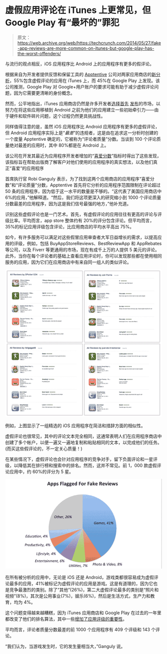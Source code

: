 # 虚假应用评论在 iTunes 上更常见，但 Google Play 有“最坏的”罪犯

> 原文：<https://web.archive.org/web/https://techcrunch.com/2014/05/27/fake-app-reviews-are-more-common-on-itunes-but-google-play-has-the-worst-offenders/>

与流行的观点相反，iOS 应用程序比 Android 上的应用程序有更多的假评论。

根据来自为开发者提供反馈和保留工具的 [Apptentive](https://web.archive.org/web/20230407084239/http://www.apptentive.com/) 公司对两家应用商店的[新分析](https://web.archive.org/web/20230407084239/http://www.apptentive.com/blog/fake-reviews-google-play-apple-app-store/)，55%包含虚假评论的应用在 iTunes 上，而 45%在 Google Play 上发现。该公司推测，Google Play 对 Google+用户账户的要求可能有助于减少虚假评论问题，因为它需要更清晰的身份概念。

然而，公平地指出，iTunes 应用商店仍然是许多开发者[选择首先](https://web.archive.org/web/20230407084239/https://techcrunch.com/2013/08/27/forrester-ios-first/) [发布](https://web.archive.org/web/20230407084239/https://techcrunch.com/2013/04/18/wheres-twitter-music-for-android-why-todays-tech-companies-are-still-going-ios-first/)的市场，以努力在将这些应用移植到 Android 之前为他们的应用建立一些初始牵引力——由于硬件和软件碎片问题，这个过程仍然更具挑战性。

同样值得注意的是，虽然 iOS 应用程序比 Android 应用程序有更多的虚假评论，但 Android 应用程序实际上是“*最差*”的违规者，这是由在追求这一分析时创建的一个度量 Apptentive 确定的，它被称为“评论者质量”分数。当谈到 100 个评论质量绝对最差的应用时，其中 80%都是在 Android 上。

该公司在开发其最近为应用程序开发者增加的“[喜爱分数](https://web.archive.org/web/20230407084239/http://www.apptentive.com/blog/announcing-apptentive-love-score/)”指标时得出了这些发现，该指标旨在帮助出版商了解客户对他们使用的应用程序的真实想法，以及他们真正“喜爱”的应用程序

首席执行官 Robi Ganguly 表示，为了找到这两个应用商店的应用程序“喜爱分数”和“评论质量”分数，Apptentive 首先将它分析的应用程序范围限制在评论超过 50 条的应用程序，因为低于这一水平的数量是不够的。“这代表了美国应用商店中 6%的应用，”他解释道。“然后，我们将这项更深入的研究缩小到 1000 个评论质量分数最差的应用程序，因为这是我们信号最强的地方，”他补充道。

识别这些虚假评论也是一门艺术。首先，有虚假评论的应用往往有更高的评论与评级比率。平均而言，app store 整体约有 20%的评分包含评论。但平均而言，35%的标记应用评级包含评论，比应用商店的平均水平高出 75%。

如今，有许多服务可以满足对这些假冒应用审查者大军日益增长的需求，以提高应用的评级，例如，包括 BuyAppStoreReviews、BestReviewApp 和 AppRebates 等公司，以及 Fiverr 等更通用的市场，现在有成千上万的人提供 5 美元的评论。此外，当你在每个评论者的基础上查看应用评论时，你可以发现那些都在使用相同服务的应用，因为它们在应用商店中有来自同一组人的类似评论。

![fakeappreviews](img/34d4fc9a73ed2620610e523d72fe0491.png)

例如，上图显示了一组精选的 iOS 应用程序在简洁和措辞方面的相似性。

虚假评论也很常见，其中的评论文本完全相同，这通常表明人们在应用程序商店中创建了多个帐户，以便一遍又一遍地复制和粘贴相同的文本，以完成他们的任务。(而买这些假评论的，不一定关心质量！)

在某些情况下，虚假评论也会针对应用程序的竞争对手，留下负面评论和一星评级，以降低其在排行榜和搜索中的排名。然而，这并不常见。前 1，000 款虚假评论应用中，约 60%的评分为 5 星。

![pie-chart-fake-reviews](img/8139eb79f0258a6a24eff6f5e005d35d.png)

在所有被分析的应用中，无论是 iOS 还是 Android，游戏类都很容易成为虚假评论最多的应用，41%被标记为虚假评论的应用是游戏。这是有道理的，因为它也是竞争最激烈的类别。除了“其他”(26%)，第二大虚假评论最多的类别是“照片和视频”(8%)，其次是公用事业(7%)，娱乐(6%)，然后是生活方式，生产力和教育，均为 4%。

这个问题变得越来越糟糕，因为 iTunes 应用商店和 Google Play 在过去的一年里都改变了他们的排名算法，其中一些[增加了应用评级的重要性](https://web.archive.org/web/20230407084239/https://techcrunch.com/2013/08/23/apples-app-store-rankings-algorithm-changed-to-favor-ratings-and-possibly-engagement/)。

平均而言，评论者质量分数最差的前 1000 个应用程序有 409 个评级和 143 个评论。

“我们认为，当游戏发生时，它的发生量相当大，”Ganguly 说。